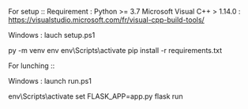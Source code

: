 For setup ::
Requirement :
  Python >= 3.7
  Microsoft Visual C++ > 1.14.0 : https://visualstudio.microsoft.com/fr/visual-cpp-build-tools/

Windows : lauch setup.ps1

py -m venv env
env\Scripts\activate
pip install -r requirements.txt

For lunching ::

Windows : launch run.ps1

env\Scripts\activate
set FLASK_APP=app.py
flask run
